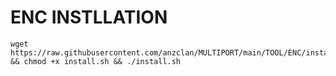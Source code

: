 # ENC INSTLLATION

<pre><code>wget https://raw.githubusercontent.com/anzclan/MULTIPORT/main/TOOL/ENC/install.sh && chmod +x install.sh && ./install.sh</code></pre>
